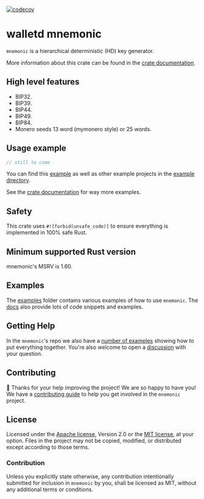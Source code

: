 [![codecov](https://codecov.io/gh/walletd/mnemonic/branch/main/graph/badge.svg?token=BA4YTBMLEP)](https://codecov.io/gh/walletd/mnemonic)
# walletd mnemonic

`mnemonic` is a hierarchical deterministic (HD) key generator.

More information about this crate can be found in the [crate documentation][docs].

## High level features

- BIP32.
- BIP39.
- BIP44.
- BIP49.
- BIP84.
- Monero seeds 13 word (mymonero style) or 25 words.

## Usage example

```rust
// still to come
```

You can find this [example][readme-example] as well as other example projects in
the [example directory][examples].

See the [crate documentation][docs] for way more examples.

## Safety

This crate uses `#![forbid(unsafe_code)]` to ensure everything is implemented in
100% safe Rust.

## Minimum supported Rust version

mnemonic's MSRV is 1.60.

## Examples

The [examples] folder contains various examples of how to use `mnemonic`. The
[docs] also provide lots of code snippets and examples.

## Getting Help

In the `mnemonic`'s repo we also have a [number of examples][examples] showing how
to put everything together. You're also welcome to open a [discussion] with your question.

## Contributing

:balloon: Thanks for your help improving the project! We are so happy to have
you! We have a [contributing guide][contributing] to help you get involved in the
`mnemonic` project.

## License

Licensed under the [Apache license][license-apache], Version 2.0
or the [MIT license][license-mit], at your option. Files in the project may not be copied, modified, or distributed except according to those terms.

### Contribution

Unless you explicitly state otherwise, any contribution intentionally submitted
for inclusion in `mnemonic` by you, shall be licensed as MIT, without any
additional terms or conditions.

[readme-example]: https://github.com/walletd/mnemonic/tree/main/examples/readme
[examples]: https://github.com/walletd/mnemonic/tree/main/examples
[docs]: https://docs.rs/walletd_mnemonic
[contributing]: https://github.com/walletd/mnemonic/blob/main/CONTRIBUTING.md
[discussion]: https://github.com/walletd/mnemonic/discussions/new?category=q-a
[ecosystem]: https://github.com/walletd/mnemonic/blob/main/ECOSYSTEM.md
[license-mit]: https://github.com/walletd/mnemonic/blob/main/LICENSE-MIT
[license-apache]: https://github.com/walletd/mnemonic/blob/main/LICENSE-APACHE